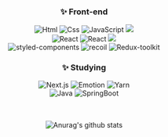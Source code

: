 <div align="center">

  ### ✨ Front-end

  <div>
    <img alt="Html" src ="https://img.shields.io/badge/HTML5-E34F26.svg?&style=round-square&logo=HTML5&logoColor=white"/>
    <img alt="Css" src ="https://img.shields.io/badge/CSS3-1572B6.svg?&style=round-square&logo=CSS3&logoColor=white"/>
    <img alt="JavaScript" src ="https://img.shields.io/badge/JavaScript-F7DF1E.svg?&style=round-square&logo=JavaScript&logoColor=black"/>
    <img src="https://img.shields.io/badge/TypeScript-3776AB?style=round-square&logo=TypeScript&logoColor=white">
  </div>

  <div>
    <img alt="React" src ="https://img.shields.io/badge/React-87CEFA.svg?&style=round-square&logo=REACT&logoColor=white"/>
    <img alt="React" src ="https://img.shields.io/badge/ReactNative-87CEFA.svg?&style=round-square&logo=REACT&logoColor=white"/>
    <img src="https://img.shields.io/badge/vue.js-4FC08D?style=round-square&logo=vue.js&logoColor=white">
  </div>
  
  <div>
    <img alt="styled-components" src ="https://img.shields.io/badge/styled-components-DB7093.svg?&style=round-square&logo=styled-components&logoColor=white"/>
    <img alt="recoil" src ="https://img.shields.io/badge/recoil-0078D4.svg?&style=round-square&logo=recoil&logoColor=white"/>
    <img alt="Redux-toolkit" src ="https://img.shields.io/badge/Redux toolkit-764ABC.svg?&style=round-square&logo=Redux&logoColor=white"/>
  </div>

  ### ✨ Studying

  <div>
     <img alt="Next.js" src ="https://img.shields.io/badge/Next.js-000000.svg?&style=round-square&logo=Next.js&logoColor=white"/>
    <img alt="Emotion" src ="https://img.shields.io/badge/Emotion-DE00A5.svg?&style=round-square&logo=Emotion&logoColor=white"/>
    <img alt="Yarn" src ="https://img.shields.io/badge/Yarn Berry-2C8EBB.svg?&style=round-square&logo=Yarn&logoColor=white"/>
  </div>
  
  <div>
    <img alt="Java" src ="https://img.shields.io/badge/Java-00599C.svg?&style=round-square&logo=JAVA&logoColor=white"/>
    <img alt="SpringBoot" src ="https://img.shields.io/badge/SpringBoot-6DB33F.svg?&style=round-square&logo=SpringBoot&logoColor=white"/>
  </div>
 
  
  <br/>
  <br/>

  ![Anurag's github stats](https://github-readme-stats.vercel.app/api?username=JeeeunOh&show_icons=true&theme=tokyonight&count_private=true&custom_title=JeeeunOh✨)
  
  
</div>


